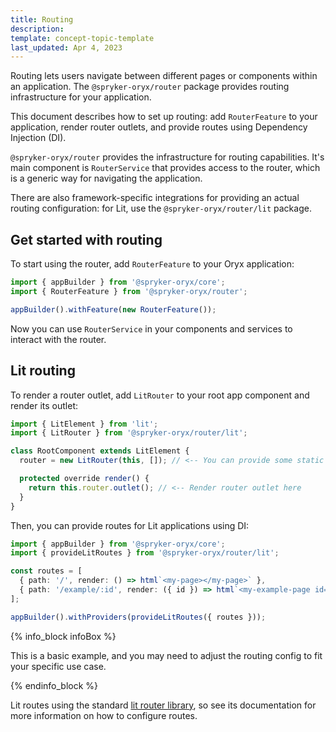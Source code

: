 ```yaml
---
title: Routing
description:
template: concept-topic-template
last_updated: Apr 4, 2023
---
```


Routing lets users navigate between different pages or components within an application. The `@spryker-oryx/router` package provides routing infrastructure for your application.

This document describes how to set up routing: add `RouterFeature` to your application, render router outlets, and provide routes using Dependency Injection (DI)<!-- add a link -->.

`@spryker-oryx/router` provides the infrastructure for routing capabilities. It's main component is `RouterService` that provides access to the router, which is a generic way for navigating the application.

There are also framework-specific integrations for providing an actual routing configuration: for Lit, use the `@spryker-oryx/router/lit` package.

## Get started with routing

To start using the router, add `RouterFeature` to your Oryx application:

```ts
import { appBuilder } from '@spryker-oryx/core';
import { RouterFeature } from '@spryker-oryx/router';

appBuilder().withFeature(new RouterFeature());
```

Now you can use `RouterService` in your components and services to interact with the router.

## Lit routing

To render a router outlet, add `LitRouter` to your root app component and render its outlet:

```ts
import { LitElement } from 'lit';
import { LitRouter } from '@spryker-oryx/router/lit';

class RootComponent extends LitElement {
  router = new LitRouter(this, []); // <-- You can provide some static routes here

  protected override render() {
    return this.router.outlet(); // <-- Render router outlet here
  }
}
```

Then, you can provide routes for Lit applications using DI:

```ts
import { appBuilder } from '@spryker-oryx/core';
import { provideLitRoutes } from '@spryker-oryx/router/lit';

const routes = [
  { path: '/', render: () => html`<my-page></my-page>` },
  { path: '/example/:id', render: ({ id }) => html`<my-example-page id=${id}></my-example-page>` },
];

appBuilder().withProviders(provideLitRoutes({ routes }));
```
{% info_block infoBox %}

This is a basic example, and you may need to adjust the routing config to fit your specific use case.

{% endinfo_block %}



Lit routes using the standard [lit router library](https://github.com/lit/lit/tree/main/packages/labs/router#readme), so see its documentation for more information on how to configure routes.
